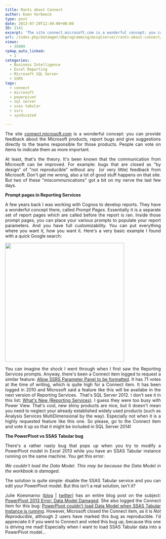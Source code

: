 ```yaml
---
title: Rants about Connect
author: Koen Verbeeck
type: post
date: 2013-07-29T12:49:00+00:00
ID: 2141
excerpt: 'The site connect.microsoft.com is a wonderful concept: you can provide feedback about the Microsoft products, report bugs and give suggestions directly to the teams responsible for those products. People can vote on items to indicate them as more import&hellip;'
url: /index.php/datamgmt/dbprogramming/mssqlserver/rants-about-connect/
views:
  - 35009
rp4wp_auto_linked:
  - 1
categories:
  - Business Intelligence
  - Excel Reporting
  - Microsoft SQL Server
  - SSRS
tags:
  - connect
  - microsoft
  - powerpivot
  - sql server
  - ssas tabular
  - ssrs
  - syndicated

---
```

<p style="text-align: justify;">
  The site <a href="/connect.microsoft.com">connect.microsoft.com</a> is a wonderful concept: you can provide feedback about the Microsoft products, report bugs and give suggestions directly to the teams responsible for those products. People can vote on items to indicate them as more important.
</p>

<p style="text-align: justify;">
  At least, that's the theory. It's been known that the communication from Microsoft can be improved. For example: bugs that are closed as "by design" of "not reproducible" without any  (or very little) feedback from Microsoft. Don't get me wrong, also a lot of good stuff happens on that site. But two of these "miscommunications" got a bit on my nerve the last few days.
</p>

<p style="text-align: justify;">
  <strong>Prompt pages in Reporting Services</strong>
</p>

<p style="text-align: justify;">
  A few years back I was working with Cognos to develop reports. They have a wonderful concept there, called <em>Prompt Pages</em>. Essentially it is a separate set of report pages which are called before the report is ran. Inside those prompt pages, you can place your various prompts to populate your report parameters. And you have full customizability. You can put everything where you want it, how you want it. Here's a very basic example I found with a quick Google search:
</p>

[<img src="https://lessthandot.z19.web.core.windows.net/wp-content/uploads/users/koenverbeeck/ConnectRants/promptpage_example.png?mtime=1375101805" alt="" width="385" height="385" />][1]

<p style="text-align: justify;">
  You can imagine the shock I went through when I first saw the Reporting Services prompts. Anyway, there's been a Connect item logged to request a similar feature: <a style="text-align: justify;" href="http://connect.microsoft.com/SQLServer/feedback/details/545893/allow-ssrs-parameter-panel-to-be-formatted">Allow SSRS Parameter Panel to be formatted</a>. It has 71 votes at the time of writing, which is quite high for a Connect item. It has been logged in 2010 and Microsoft said a feature like this will be availabe in the next version of Reporting Services.  That's SQL Server 2012. I don't see it in this list: <a style="text-align: justify;" href="http://msdn.microsoft.com/en-us/library/ms170438.aspx">What's New (Reporting Services)</a>. I guess they were too busy with Power View. That's cool, new shiny products are nice, but it doesn't mean you need to neglect your already established widely used products (such as Analysis Services MultiDimensional by the way). Especially not when it is a highly requested feature like this one. So please, go to the Connect item and vote it up so that it might be included in SQL Server 2014!
</p>

<p style="text-align: justify;">
  <strong>The PowerPivot vs SSAS Tabular bug</strong>
</p>

<p style="text-align: justify;">
  There's a rather nasty bug that pops up when you try to modify a PowerPivot model in Excel 2013 while you have an SSAS Tabular instance running on the same machine. You get this error:
</p>

<p style="text-align: justify;">
  <em>We couldn't load the Data Model. This may be because the Data Model in the workbook is damaged.</em>
</p>

<p style="text-align: justify;">
  The solution is quite simple: disable the SSAS Tabular service and you can edit your PowerPivot model. But this isn't a real solution, isn't it?
</p>

<p style="text-align: justify;">
  Julie Koesmarno (<a href="http://www.mssqlgirl.com/">blog</a> | <a href="https://twitter.com/MsSQLGirl">twitter</a>) has an entire blog post on the subject: <a href="http://www.mssqlgirl.com/powerpivot-2013-error-data-model-damaged.html">PowerPivot 2013 Error: Data Model Damaged</a>. She also logged the Connect item for this bug: <a href="http://connect.microsoft.com/SQLServer/feedback/details/780949/powerpivot-couldnt-load-data-model-when-ssas-tabular-instance-is-running#tabs">PowerPivot couldn't load Data Model when SSAS Tabular Instance is running</a>. However, Microsoft closed the Connect item, as it is <em>Not Reproducible</em>, although 2 users have marked this bug as reproducible. I'd appreciate it if you went to Connect and voted this bug up, because this one is driving me mad! Especially when I want to load SSAS Tabular data into a PowerPivot model...
</p>

 [1]: /media/users/koenverbeeck/ConnectRants/promptpage_example.png?mtime=1375101805